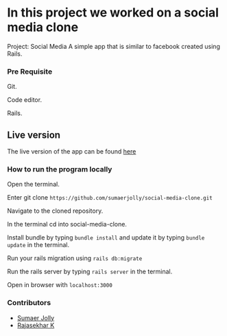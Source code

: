 # In this project we worked on a social media clone 

Project: Social Media
A simple app that is similar to facebook created using Rails.


### Pre Requisite


Git.

Code editor.

Rails.


## Live version 
The live version of the app can be found [here](https://microverse-social-media.herokuapp.com)

### How to run the program locally
Open the terminal.

Enter git clone ``` https://github.com/sumaerjolly/social-media-clone.git ```

Navigate to the cloned repository.

In the terminal cd into social-media-clone.

Install bundle by typing ``` bundle install ``` and update it by typing ```bundle update``` in the terminal.

Run your rails migration using ``` rails db:migrate ```

Run the rails server by typing ```rails server``` in the terminal.

Open in browser with ```localhost:3000```

### Contributors

* [Sumaer Jolly](https://github.com/sumaerjolly)
* [Rajasekhar K ](https://github.com/IBTechRaj)

